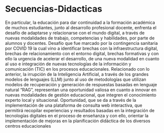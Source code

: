 # Secuencias-Didacticas
En particular, la educación para dar continuidad a la formación académica de muchos estudiantes, junto al desarrollo profesional docente, enfrenta el desafío de adaptarse y relacionarse con el mundo digital, a través de nuevas modalidades de trabajo, competencias y habilidades, por parte de alumnos y docentes. Desafío que fue marcado por la contingencia sanitaria por COVID 19 la cual vino a identificar brechas con la infraestructura digital, brechas de relacionamiento con el entorno digital, brechas formativas y con ello la urgencia de acelerar el desarrollo, de una nueva modalidad en cuanto al uso e integración de nuevas tecnologías de la información y comunicación (TIC) en los procesos educacionales.  Relacionado con lo anterior, la irrupción de la Inteligencia Artificial, a través de los grandes modelos de lenguajes (LLM) junto al uso de metodologías que utilizan modelos de recuperación y generación de respuestas basadas en lenguaje natural “RAG”, representan una oportunidad valiosa en cuanto a innovar en nuevas modalidades de gestión educacional, que integren el conocimiento experto local y situacional. Oportunidad, que se da a través de la implementación de una plataforma de consulta web interactiva, que permitirá recopilar experiencias y resultados basadas en la integración de tecnologías digitales en el proceso de enseñanza y con ello, orientar la implementación de mejoras en la planificación didáctica de los diversos centros educacionales
